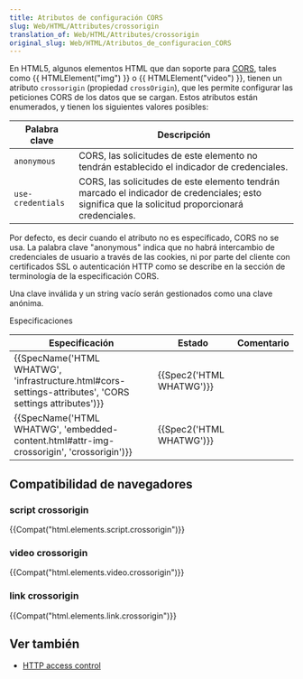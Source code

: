 ```yaml
---
title: Atributos de configuración CORS
slug: Web/HTML/Attributes/crossorigin
translation_of: Web/HTML/Attributes/crossorigin
original_slug: Web/HTML/Atributos_de_configuracion_CORS
---
```

En HTML5, algunos elementos HTML que dan soporte para [CORS](/es/docs/HTTP/Access_control_CORS), tales como {{ HTMLElement("img") }} o {{ HTMLElement("video") }}, tienen un atributo `crossorigin` (propiedad `crossOrigin`), que les permite configurar las peticiones CORS de los datos que se cargan. Estos atributos están enumerados, y tienen los siguientes valores posibles:

| Palabra clave     | Descripción                                                                                                                                      |
| ----------------- | ------------------------------------------------------------------------------------------------------------------------------------------------ |
| `anonymous`       | CORS, las solicitudes de este elemento no tendrán establecido el indicador de credenciales.                                                      |
| `use-credentials` | CORS, las solicitudes de este elemento tendrán marcado el indicador de credenciales; esto significa que la solicitud proporcionará credenciales. |

Por defecto, es decir cuando el atributo no es específicado, CORS no se usa. La palabra clave "anonymous" indica que no habrá intercambio de credenciales de usuario a través de las cookies, ni por parte del cliente con certificados SSL o autenticación HTTP como se describe en la sección de terminología de la especificación CORS.

Una clave inválida y un string vacío serán gestionados como una clave anónima.

Especificaciones

| Especificación                                                                                                                           | Estado                           | Comentario |
| ---------------------------------------------------------------------------------------------------------------------------------------- | -------------------------------- | ---------- |
| {{SpecName('HTML WHATWG', 'infrastructure.html#cors-settings-attributes', 'CORS settings attributes')}} | {{Spec2('HTML WHATWG')}} |            |
| {{SpecName('HTML WHATWG', 'embedded-content.html#attr-img-crossorigin', 'crossorigin')}}                     | {{Spec2('HTML WHATWG')}} |            |

## Compatibilidad de navegadores

### script crossorigin

{{Compat("html.elements.script.crossorigin")}}

### video crossorigin

{{Compat("html.elements.video.crossorigin")}}

### link crossorigin

{{Compat("html.elements.link.crossorigin")}}

## Ver también

- [HTTP access control](/En/HTTP_access_control)
